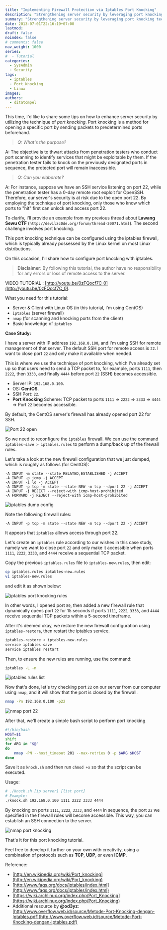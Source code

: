 ```yaml
---
title: "Implementing Firewall Protection via Iptables Port Knocking"
description: "Strengthening server security by leveraging port knocking techniques in conjunction with iptables firewall functionality."
summary: "Strengthening server security by leveraging port knocking techniques in conjunction with iptables firewall functionality."
date: 2013-07-01T22:16:19+07:00
lastmod:
draft: false
noindex: false
# comments: false
nav_weight: 1000
series:
#  - Tutorial
categories:
  - SysAdmin
  - Security
tags:
  - iptables
  - Port Knocking
  - Linux
images:
authors:
  - ditatompel
---
```


This time, I'd like to share some tips on how to enhance server security by utilizing the technique of _port knocking_. Port knocking is a method for opening a specific port by sending packets to predetermined ports beforehand.

> _Q: What's the purpose?_

A: The objective is to thwart attacks from penetration testers who conduct port scanning to identify services that might be exploitable by them. If the penetration tester fails to knock on the previously designated ports in sequence, the protected port will remain inaccessible.

> _Q: Can you elaborate?_

A: For instance, suppose we have an SSH service listening on port 22, while the penetration tester has a 0-day remote root exploit for OpenSSH. Therefore, our server's security is at risk due to the open port 22. By employing the technique of port knocking, only those who know which ports to "hit" first can
unlock and access port 22.

To clarify, I'll provide an example from my previous thread about **Lawang Sewu CTF** (`http://devilzc0de.org/forum/thread-20071.html`). The second challenge involves port knocking.

This port knocking technique can be configured using the iptables firewall, which is typically already possessed by the Linux kernel on most Linux distributions.

On this occasion, I'll share how to configure port knocking with iptables.

> **Disclaimer**: By following this tutorial, the author have no responsibility for any errors or loss of remote access to the server.

VIDEO TUTORIAL : [http://youtu.be/0zFQocf7C_0](http://youtu.be/0zFQocf7C_0).

What you need for this tutorial:

- Server & Client with Linux OS (in this tutorial, I'm using CentOS)
- `iptables` (server firewall)
- `nmap` (for scanning and knocking ports from the client)
- Basic knowledge of `iptables`

**Case Study:**

I have a server with IP address `192.168.0.100`, and I'm using SSH for remote management of that server. The default SSH port for remote access is `22`. I want to close port `22` and only make it available when needed.

This is where we use the technique of port knocking, which I've already set up so that users need to send a TCP packet to, for example, ports `1111`, then `2222`, then `3333`, and finally `4444` before port `22` (SSH) becomes accessible.

- Server IP: `192.168.0.100`.
- OS: **CentOS**.
- SSH Port: `22`.
- **Port Knocking** Scheme: TCP packet to ports `1111` => `2222` => `3333` => `4444` => Port `22` becomes accessible.

By default, the CentOS server's firewall has already opened port 22 for SSH.

![Port 22 open](pk-01.png#center)

So we need to reconfigure the `iptables` firewall. We can use the command `iptables-save > iptables.rules` to perform a dump/back up of the firewall rules.

Let's take a look at the new firewall configuration that we just dumped, which is roughly as follows (for CentOS):

```plain
-A INPUT -m state --state RELATED,ESTABLISHED -j ACCEPT
-A INPUT -p icmp -j ACCEPT
-A INPUT -i lo -j ACCEPT
-A INPUT -p tcp -m state --state NEW -m tcp --dport 22 -j ACCEPT
-A INPUT -j REJECT --reject-with icmp-host-prohibited
-A FORWARD -j REJECT --reject-with icmp-host-prohibited
```

![iptables dump config](pk-02.png#center)

Note the following firewall rules:

```plain
-A INPUT -p tcp -m state --state NEW -m tcp --dport 22 -j ACCEPT
```

It appears that `iptables` allows access through port 22.

Let's create an `iptables` rule according to our wishes in this case study, namely we want to close port `22` and only make it accessible when ports `1111`, `2222`, `3333`, and `4444` receive a sequential TCP packet.

Copy the previous `iptables.rules` file to `iptables-new.rules`, then edit:

```bash
cp iptables.rules iptables-new.rules
vi iptables-new.rules
```

and edit it as shown below:

![iptables port knocking rules](pk-03.png#center)

In other words, I opened port `80`, then added a new firewall rule that dynamically opens port `22` for 15 seconds if ports `1111`, `2222`, `3333`, and `4444` receive sequential TCP packets within a 5-second timeframe.

After it's deemed okay, we restore the new firewall configuration using `iptables-restore`, then restart the iptables service.

```bash
iptables-restore < iptables-new.rules
service iptables save
service iptables restart
```

Then, to ensure the new rules are running, use the command:

```bash
iptables -L -n
```

![iptables rules list](pk-04.png#center)

Now that's done, let's try checking port `22` on our server from our computer using `nmap`, and it will show that the port is closed by the firewall.

```bash
nmap -Pn 192.168.0.100 -p22
```

![nmap port 22](pk-05.png#center)

After that, we'll create a simple bash script to perform port knocking.

```bash
#!/bin/bash
HOST=$1
shift
for ARG in "$@"
do
    nmap -PN --host_timeout 201 --max-retries 0 -p $ARG $HOST
done
```

Save it as `knock.sh` and then run `chmod +x` so that the script can be executed.

Usage:

```bash
# ./knock.sh [ip server] [list port]
# Example:
./knock.sh 192.168.0.100 1111 2222 3333 4444
```

By knocking on ports `1111`, `2222`, `3333`, and `4444` in sequence, the port `22` we specified in the firewall rules will become accessible. This way, you can establish an SSH connection to the server.

![nmap port knocking](pk-06.png#center)

That's it for this port knocking tutorial.

Feel free to develop it further on your own with creativity, using a combination of protocols such as **TCP**, **UDP**, or even **ICMP**.

Reference:

- [http://en.wikipedia.org/wiki/Port_knocking](http://en.wikipedia.org/wiki/Port_knocking)
- [http://www.faqs.org/docs/iptables/index.html](http://www.faqs.org/docs/iptables/index.html)
- [https://wiki.archlinux.org/index.php/Port_Knocking](https://wiki.archlinux.org/index.php/Port_Knocking)
- Additional resource by **@od3yz**: [http://www.overflow.web.id/source/Metode-Port-Knocking-dengan-Iptables.pdf](http://www.overflow.web.id/source/Metode-Port-Knocking-dengan-Iptables.pdf)
